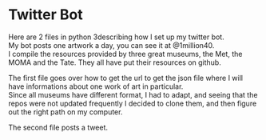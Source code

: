 # Twitter Bot
Here are 2 files in python 3describing how I set up my twitter bot.  
My bot posts one artwork a day, you can see it at @1million40.  
I compile the resources provided by three great museums, the Met, the MOMA and the Tate. They all have put their resources on github.  

The first file goes over how to get the url to get the json file where I will have informations about one work of art in particular.  
Since all museums have different format, I had to adapt, and seeing that the repos were not updated frequently I decided to clone them, and then figure out the right path
on my computer.  

The second file posts a tweet.


